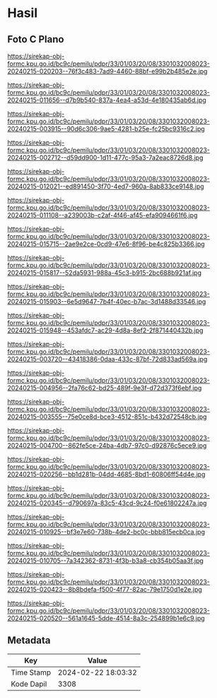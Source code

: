 # Hasil

## Foto C Plano

https://sirekap-obj-formc.kpu.go.id/bc9c/pemilu/pdpr/33/01/03/20/08/3301032008023-20240215-020203--76f3c483-7ad9-4460-88bf-e99b2b485e2e.jpg

https://sirekap-obj-formc.kpu.go.id/bc9c/pemilu/pdpr/33/01/03/20/08/3301032008023-20240215-011656--d7b9b540-837a-4ea4-a53d-4e180435ab6d.jpg

https://sirekap-obj-formc.kpu.go.id/bc9c/pemilu/pdpr/33/01/03/20/08/3301032008023-20240215-003915--90d6c306-9ae5-4281-b25e-fc25bc9316c2.jpg

https://sirekap-obj-formc.kpu.go.id/bc9c/pemilu/pdpr/33/01/03/20/08/3301032008023-20240215-002712--d59dd900-1d11-477c-95a3-7a2eac8726d8.jpg

https://sirekap-obj-formc.kpu.go.id/bc9c/pemilu/pdpr/33/01/03/20/08/3301032008023-20240215-012021--ed891450-3f70-4ed7-960a-8ab833ce9148.jpg

https://sirekap-obj-formc.kpu.go.id/bc9c/pemilu/pdpr/33/01/03/20/08/3301032008023-20240215-011108--a239003b-c2af-4f46-af45-efa9094661f6.jpg

https://sirekap-obj-formc.kpu.go.id/bc9c/pemilu/pdpr/33/01/03/20/08/3301032008023-20240215-015715--2ae9e2ce-0cd9-47e6-8f96-be4c825b3366.jpg

https://sirekap-obj-formc.kpu.go.id/bc9c/pemilu/pdpr/33/01/03/20/08/3301032008023-20240215-015817--52da5931-988a-45c3-b915-2bc688b921af.jpg

https://sirekap-obj-formc.kpu.go.id/bc9c/pemilu/pdpr/33/01/03/20/08/3301032008023-20240215-015903--6e5d9647-7b4f-40ec-b7ac-3d1488d33546.jpg

https://sirekap-obj-formc.kpu.go.id/bc9c/pemilu/pdpr/33/01/03/20/08/3301032008023-20240215-015948--453afdc7-ac29-4d8a-8ef2-2f871440432b.jpg

https://sirekap-obj-formc.kpu.go.id/bc9c/pemilu/pdpr/33/01/03/20/08/3301032008023-20240215-003720--43418386-0daa-433c-87bf-72d833ad569a.jpg

https://sirekap-obj-formc.kpu.go.id/bc9c/pemilu/pdpr/33/01/03/20/08/3301032008023-20240215-004956--2fa76c62-bd25-489f-9e3f-d72d373f6ebf.jpg

https://sirekap-obj-formc.kpu.go.id/bc9c/pemilu/pdpr/33/01/03/20/08/3301032008023-20240215-003555--75e0ce8d-bce3-4512-851c-b432d72548cb.jpg

https://sirekap-obj-formc.kpu.go.id/bc9c/pemilu/pdpr/33/01/03/20/08/3301032008023-20240215-004700--862fe5ce-24ba-4db7-97c0-d92876c5ece9.jpg

https://sirekap-obj-formc.kpu.go.id/bc9c/pemilu/pdpr/33/01/03/20/08/3301032008023-20240215-020256--bb1d281b-04dd-4685-8bd1-60806ff54d4e.jpg

https://sirekap-obj-formc.kpu.go.id/bc9c/pemilu/pdpr/33/01/03/20/08/3301032008023-20240215-020345--d790697a-83c5-43cd-9c24-f0e61802247a.jpg

https://sirekap-obj-formc.kpu.go.id/bc9c/pemilu/pdpr/33/01/03/20/08/3301032008023-20240215-010925--bf3e7e60-738b-4de2-bc0c-bbb815ecb0ca.jpg

https://sirekap-obj-formc.kpu.go.id/bc9c/pemilu/pdpr/33/01/03/20/08/3301032008023-20240215-010705--7a342362-8731-4f3b-b3a8-cb354b05aa3f.jpg

https://sirekap-obj-formc.kpu.go.id/bc9c/pemilu/pdpr/33/01/03/20/08/3301032008023-20240215-020423--8b8bdefa-f500-4f77-82ac-79e1750d1e2e.jpg

https://sirekap-obj-formc.kpu.go.id/bc9c/pemilu/pdpr/33/01/03/20/08/3301032008023-20240215-020520--561a1645-5dde-4514-8a3c-254899b1e6c9.jpg


## Metadata

| Key        | Value               |
| ---------- | ------------------- |
| Time Stamp | 2024-02-22 18:03:32 |
| Kode Dapil | 3308                |



